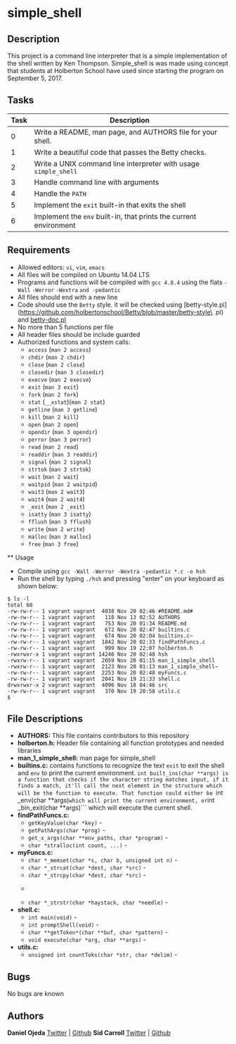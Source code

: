 # simple_shell

## Description
This project is a command line interpreter that is a simple implementation of the shell written by Ken Thompson. Simple_shell is was made using concept that students at Holberton School have used since starting the program on September 5, 2017.

## Tasks

Task | Description
---- | -----------
0    | Write a README, man page, and AUTHORS file for your shell.
1    | Write a beautiful code that passes the Betty checks.
2    | Write a UNIX command line interpreter with usage ```simple_shell```
3    | Handle command line with arguments
4    | Handle the ```PATH```
5    | Implement the ```exit``` built-in that exits the shell
6    | Implement the ```env``` built-in, that prints the current environment

## Requirements

* Allowed editors: ```vi```, ```vim```, ```emacs```
* All files will be compiled on Ubuntu 14.04 LTS
* Programs and functions will be compiled with ```gcc 4.8.4``` using the flats ```-Wall``` ```-Werror``` ```-Wextra``` ```and -pedantic```
* All files should end with a new line
* Code should use the ```Betty``` style. it will be checked using [betty-style.pl](https://github.com/holbertonschool/Betty/blob/master/betty-style\
.pl) and [betty-doc.pl](https://github.com/holbertonschool/Betty/blob/master/betty-doc.pl)
* No more than 5 functions per file
* All header files should be include guarded
* Authorized functions and system calls:
  * ```access``` (```man 2 access```)
  * ```chdir``` (```man 2 chdir```)
  * ```close``` (```man 2 close```)
  * ```closedir``` (```man 3 closedir```)
  * ```execve``` (```man 2 execve```)
  * ```exit``` (```man 3 exit```)
  * ```fork``` (```man 2 fork```)
  * ```stat``` (```__xstat```)(```man 2 stat```)
  * ```getline``` (```man 3 getline```)
  * ```kill``` (```man 2 kill```)
  * ```open``` (```man 2 open```)
  * ```opendir``` (```man 3 opendir```)
  * ```perror``` (```man 3 perror```)
  * ```read``` (```man 2 read```)
  * ```readdir``` (```man 3 readdir```)
  * ```signal``` (```man 2 signal```)
  * ```strtok``` (```man 3 strtok```)
  * ```wait``` (```man 2 wait```)
  * ```waitpid``` (```man 2 waitpid```)
  * ```wait3``` (```man 2 wait3```)
  * ```wait4``` (```man 2 wait4```)
  * ```_exit``` (```man 2 _exit```)
  * ```isatty``` (```man 3 isatty```)
  * ```fflush``` (```man 3 fflush```)
  * ```write``` (```man 2 write```)
  * ```malloc``` (```man 3 malloc```)
  * ```free``` (```man 3 free```)

** Usage

* Compile using ```gcc -Wall -Werror -Wextra -pedantic *.c -o hsh```
* Run the shell by typing ```./hsh``` and pressing "enter" on your keyboard as shown below:

```vagrant@vagrant-ubuntu-trusty-64:~/simple_shell$ ./hsh
$ ls -l
total 68
-rw-rw-r-- 1 vagrant vagrant  4038 Nov 20 02:46 #README.md#
-rw-rw-r-- 1 vagrant vagrant   118 Nov 13 02:52 AUTHORS
-rw-rw-r-- 1 vagrant vagrant   753 Nov 20 01:34 README.md
-rw-rw-r-- 1 vagrant vagrant   672 Nov 20 02:47 builtins.c
-rw-rw-r-- 1 vagrant vagrant   674 Nov 20 02:04 builtins.c~
-rw-rw-r-- 1 vagrant vagrant  1842 Nov 20 02:33 findPathFuncs.c
-rw-rw-r-- 1 vagrant vagrant   999 Nov 19 22:07 holberton.h
-rwxrwxr-x 1 vagrant vagrant 14246 Nov 20 02:48 hsh
-rwxrw-r-- 1 vagrant vagrant  2059 Nov 20 01:15 man_1_simple_shell
-rwxrw-r-- 1 vagrant vagrant  2123 Nov 20 01:13 man_1_simple_shell~
-rw-rw-r-- 1 vagrant vagrant  2253 Nov 20 02:48 myFuncs.c
-rw-rw-r-- 1 vagrant vagrant  2041 Nov 19 21:33 shell.c
drwxrwxr-x 2 vagrant vagrant  4096 Nov 18 04:46 src
-rw-rw-r-- 1 vagrant vagrant   370 Nov 19 20:58 utils.c
$
```

 
## File Descriptions

* **AUTHORS:** This file contains contributors to this repository
* **holberton.h:** Header file containing all function prototypes and needed libraries
* **man_1_simple_shell:** man page for simple_shell
* **builtins.c:** contains functions to recognize the text ```exit``` to exit the shell and ```env``` to print the current environment. ```int built_ins(char **args) is a function that checks if the character string matches input, if it finds a match, it'll call the next element in the structure which will be the function to execute. That function could either be ```int _env(char **args)``` which will print the current environment, or ```int _bin_exit(char **args)``` which will execute the current shell.
* **findPathFuncs.c:**
  * ```getKeyValue(char *key)``` - 
  * ```getPathArgs(char *prog)``` - 
  * ```get_x_args(char **env_paths, char *program)``` - 
  * ```char *stralloc(int count, ...)``` - 
* **myFuncs.c:**
  * ```char *_memset(char *s, char b, unsigned int n)``` -
  * ```char *_strcat(char *dest, char *src)``` -
  * ```char *_strcpy(char *dest, char *src)``` -
  * ```int _strlen(char *s)
  * ```char *_strstr(char *haystack, char *needle)``` - 
* **shell.c:**
  * ```int main(void)``` - 
  * ```int promptShell(void)``` - 
  * ```char **getToken*(char **buf, char *pattern)``` - 
  * ```void execute(char *arg, char **args)``` - 
* **utils.c:**
  * ```unsigned int countToks(char *str, char *delim)``` - 

## Bugs
No bugs are known

## Authors
**Daniel Ojeda** [Twitter](https://twitter.com/DanielC_Ojeda) | [Github](https://github.com/Danielo814)
**Sid Carroll** [Twitter](https://twitter.com/sidCarroll7) | [Github](https://github.com/squidcarroll)